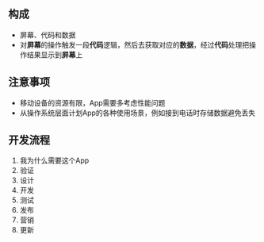 ## 构成
- 屏幕、代码和数据
- 对**屏幕**的操作触发一段**代码**逻辑，然后去获取对应的**数据**，经过**代码**处理把操作结果显示到**屏幕**上
## 注意事项
- 移动设备的资源有限，App需要多考虑性能问题
- 从操作系统层面计划App的各种使用场景，例如接到电话时存储数据避免丢失
## 开发流程
1. 我为什么需要这个App
2. 验证
3. 设计
4. 开发
5. 测试
6. 发布
7. 营销
8. 更新